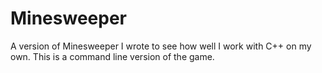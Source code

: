 # Minesweeper
A version of Minesweeper I wrote to see how well I work with C++ on my own. This is a command line version of the game.
